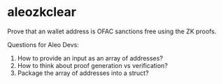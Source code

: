 # aleozkclear
Prove that an wallet address is OFAC sanctions free using the ZK proofs.

Questions for Aleo Devs:
1. How to provide an input as an array of addresses?
2. How to think about proof generation vs verification?
3. Package the array of addresses into a struct?
